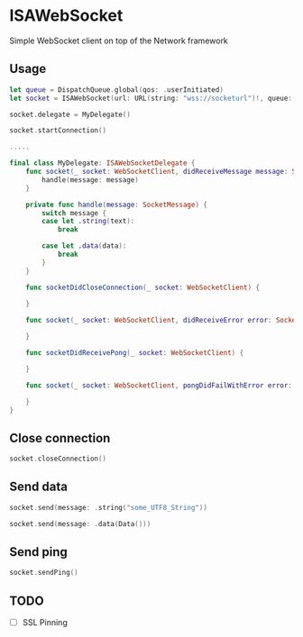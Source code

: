 # ISAWebSocket

Simple WebSocket client on top of the Network framework

## Usage

```swift
let queue = DispatchQueue.global(qos: .userInitiated)
let socket = ISAWebSocket(url: URL(string: "wss://socketurl")!, queue: queue)

socket.delegate = MyDelegate()

socket.startConnection()

.....

final class MyDelegate: ISAWebSocketDelegate {
    func socket(_ socket: WebSocketClient, didReceiveMessage message: SocketMessage) {
        handle(message: message)
    }

    private func handle(message: SocketMessage) {
        switch message {
        case let .string(text):
            break

        case let .data(data):
            break
        }
    }

    func socketDidCloseConnection(_ socket: WebSocketClient) {

    }
    
    func socket(_ socket: WebSocketClient, didReceiveError error: SocketError) {

    }

    func socketDidReceivePong(_ socket: WebSocketClient) {

    }

    func socket(_ socket: WebSocketClient, pongDidFailWithError error: SocketError) {

    }
}

```

## Close connection
```swift
socket.closeConnection()
```

## Send data

```swift
socket.send(message: .string("some_UTF8_String"))

socket.send(message: .data(Data()))
```

## Send ping
```swift
socket.sendPing()
```

## TODO

- [ ] SSL Pinning
